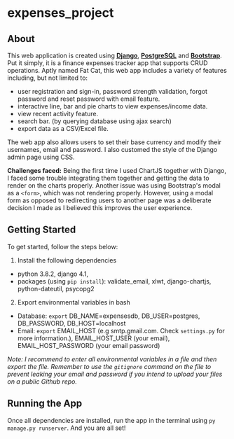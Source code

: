 # expenses_project

## About
This web application is created using [**Django**](https://docs.djangoproject.com/en/4.1/), [**PostgreSQL**](https://www.postgresql.org/) and [**Bootstrap**](https://getbootstrap.com/). Put it simply, it is a finance expenses tracker app that supports CRUD operations. Aptly named Fat Cat, this web app includes a variety of features including, but not limited to:
- user registration and sign-in, password strength validation, forgot password and reset password with email feature.
- interactive line, bar and pie charts to view expenses/income data.
- view recent activity feature.
- search bar. (by querying database using ajax search)
- export data as a CSV/Excel file.

The web app also allows users to set their base currency and modify their usernames, email and password. I also customed the style of the Django admin page using CSS. 

**Challenges faced:** Being the first time I used ChartJS together with Django, I faced some trouble integrating them together and getting the data to render on the charts properly. Another issue was using Bootstrap's modal as a `<form>`, which was not rendering properly. However, using a modal form as opposed to redirecting users to another page was a deliberate decision I made as I believed this improves the user experience.  


## Getting Started

To get started, follow the steps below:

1. Install the following dependencies
- python 3.8.2, django 4.1,
- packages (using `pip install`): validate_email, xlwt, django-chartjs, python-dateutil, psycopg2
2. Export environmental variables in bash
- Database: `export` DB_NAME=expensesdb, DB_USER=postgres, DB_PASSWORD, DB_HOST=localhost
- Email: `export` EMAIL_HOST (e.g smtp.gmail.com. Check `settings.py` for more information.), EMAIL_HOST_USER (your email), EMAIL_HOST_PASSWORD (your email password)

*Note: I recommend to enter all environmental variables in a file and then export the file. Remember to use the `gitignore` command on the file to prevent leaking your email and password if you intend to upload your files on a public Github repo.*

## Running the App
Once all dependencies are installed, run the app in the terminal using `py manage.py runserver`. And you are all set! 
